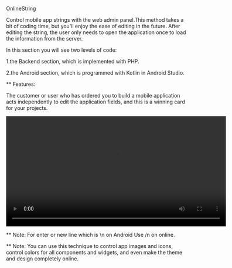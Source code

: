 OnlineString

Control mobile app strings with the web admin panel.This method takes a bit of coding time, but you'll enjoy the ease of editing in the future.
After editing the string, the user only needs to open the application once to load the information from the server.

In this section you will see two levels of code: 

1.the Backend section, which is implemented with PHP.

2.the Android section, which is programmed with Kotlin in Android Studio.

** Features:

The customer or user who has ordered you to build a mobile application acts independently to edit the application fields, and this is a winning card for your projects.

<video src="https://raw.githubusercontent.com/akramBagha/OnlineString/main/tutorial_3.mp4" controls width="600"></video>


** Note: For enter or new line which is \n on Android Use /n on online.

** Note: You can use this technique to control app images and icons, control colors for all components and widgets, and even make the theme and design completely online.
